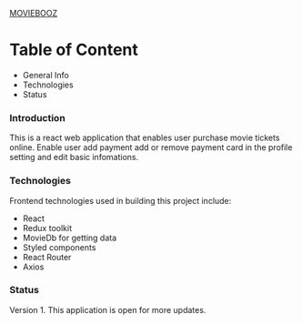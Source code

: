 [MOVIEBOOZ](https://movieboomz.netlify.app/)

# Table of Content

- General Info
- Technologies
- Status

### Introduction

This is a react web application that enables user purchase movie tickets online.
Enable user add payment add or remove payment card in the profile setting and edit basic infomations.

### Technologies

Frontend technologies used in building this project include:

- React
- Redux toolkit
- MovieDb for getting data
- Styled components
- React Router
- Axios

### Status

Version 1.
This application is open for more updates.
